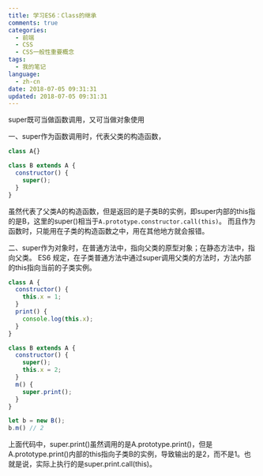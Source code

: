 ```yaml
---
title: 学习ES6：Class的继承
comments: true
categories:
  - 前端
  - CSS
  - CSS一般性重要概念
tags:
  - 我的笔记
language:
  - zh-cn
date: 2018-07-05 09:31:31
updated: 2018-07-05 09:31:31
---
```


super既可当做函数调用，又可当做对象使用


一、super作为函数调用时，代表父类的构造函数，
```js
class A{}

class B extends A {
  constructor() {
    super();
  }
}
```
虽然代表了父类A的构造函数，但是返回的是子类B的实例，即super内部的this指的是B，这里的super()相当于`A.prototype.constructor.call(this)`。
而且作为函数时，只能用在子类的构造函数之中，用在其他地方就会报错。

二、super作为对象时，在普通方法中，指向父类的原型对象；在静态方法中，指向父类。
ES6 规定，在子类普通方法中通过super调用父类的方法时，方法内部的this指向当前的子类实例。
```js
class A {
  constructor() {
    this.x = 1;
  }
  print() {
    console.log(this.x);
  }
}

class B extends A {
  constructor() {
    super();
    this.x = 2;
  }
  m() {
    super.print();
  }
}

let b = new B();
b.m() // 2
```
上面代码中，super.print()虽然调用的是A.prototype.print()，但是A.prototype.print()内部的this指向子类B的实例，导致输出的是2，而不是1。也就是说，实际上执行的是super.print.call(this)。